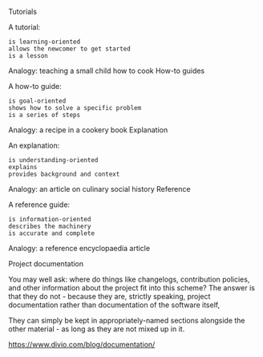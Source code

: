 
Tutorials

A tutorial:

    is learning-oriented
    allows the newcomer to get started
    is a lesson

Analogy: teaching a small child how to cook
How-to guides

A how-to guide:

    is goal-oriented
    shows how to solve a specific problem
    is a series of steps

Analogy: a recipe in a cookery book
Explanation

An explanation:

    is understanding-oriented
    explains
    provides background and context

Analogy: an article on culinary social history
Reference

A reference guide:

    is information-oriented
    describes the machinery
    is accurate and complete

Analogy: a reference encyclopaedia article


Project documentation

You may well ask: where do things like changelogs, contribution policies, and other information about the project fit into this scheme? The answer is that they do not - because they are, strictly speaking, project documentation rather than documentation of the software itself,

They can simply be kept in appropriately-named sections alongside the other material - as long as they are not mixed up in it.

https://www.divio.com/blog/documentation/